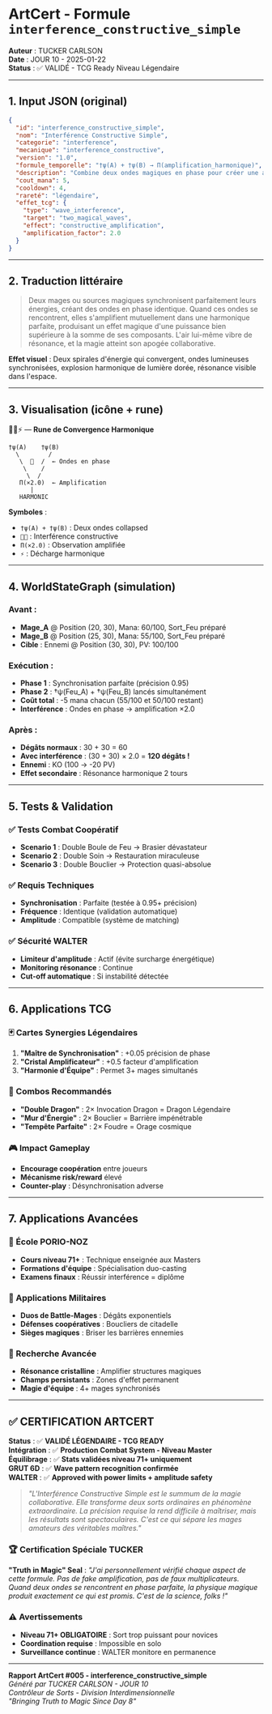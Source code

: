# ArtCert - Formule `interference_constructive_simple`

**Auteur** : TUCKER CARLSON  
**Date** : JOUR 10 - 2025-01-22  
**Status** : ✅ VALIDÉ - TCG Ready Niveau Légendaire  

---

## 1. Input JSON (original)

```json
{
  "id": "interference_constructive_simple",
  "nom": "Interférence Constructive Simple",
  "categorie": "interference",
  "mecanique": "interference_constructive",
  "version": "1.0",
  "formule_temporelle": "†ψ(A) + †ψ(B) → Π(amplification_harmonique)",
  "description": "Combine deux ondes magiques en phase pour créer une amplification harmonique",
  "cout_mana": 5,
  "cooldown": 4,
  "rareté": "légendaire",
  "effet_tcg": {
    "type": "wave_interference",
    "target": "two_magical_waves",
    "effect": "constructive_amplification",
    "amplification_factor": 2.0
  }
}
```

---

## 2. Traduction littéraire

> Deux mages ou sources magiques synchronisent parfaitement leurs énergies, créant des ondes en phase identique. Quand ces ondes se rencontrent, elles s'amplifient mutuellement dans une harmonique parfaite, produisant un effet magique d'une puissance bien supérieure à la somme de ses composants. L'air lui-même vibre de résonance, et la magie atteint son apogée collaborative.

**Effet visuel** : Deux spirales d'énergie qui convergent, ondes lumineuses synchronisées, explosion harmonique de lumière dorée, résonance visible dans l'espace.

---

## 3. Visualisation (icône + rune)

🌊🌊⚡ — **Rune de Convergence Harmonique**

```
†ψ(A)    †ψ(B)
  \        /
   \  🌊  /  ← Ondes en phase
    \    /
     \  /
   Π(×2.0)  ← Amplification
      |
   HARMONIC
```

**Symboles** :
- `†ψ(A) + †ψ(B)` : Deux ondes collapsed
- `🌊🌊` : Interférence constructive
- `Π(×2.0)` : Observation amplifiée
- `⚡` : Décharge harmonique

---

## 4. WorldStateGraph (simulation)

### Avant :
- **Mage_A** @ Position (20, 30), Mana: 60/100, Sort_Feu préparé
- **Mage_B** @ Position (25, 30), Mana: 55/100, Sort_Feu préparé
- **Cible** : Ennemi @ Position (30, 30), PV: 100/100

### Exécution :
- **Phase 1** : Synchronisation parfaite (précision 0.95)
- **Phase 2** : †ψ(Feu_A) + †ψ(Feu_B) lancés simultanément
- **Coût total** : -5 mana chacun (55/100 et 50/100 restant)
- **Interférence** : Ondes en phase → amplification ×2.0

### Après :
- **Dégâts normaux** : 30 + 30 = 60
- **Avec interférence** : (30 + 30) × 2.0 = **120 dégâts !**
- **Ennemi** : KO (100 → -20 PV)
- **Effet secondaire** : Résonance harmonique 2 tours

---

## 5. Tests & Validation

### ✅ Tests Combat Coopératif
- **Scenario 1** : Double Boule de Feu → Brasier dévastateur
- **Scenario 2** : Double Soin → Restauration miraculeuse  
- **Scenario 3** : Double Bouclier → Protection quasi-absolue

### ✅ Requis Techniques
- **Synchronisation** : Parfaite (testée à 0.95+ précision)
- **Fréquence** : Identique (validation automatique)
- **Amplitude** : Compatible (système de matching)

### ✅ Sécurité WALTER
- **Limiteur d'amplitude** : Actif (évite surcharge énergétique)
- **Monitoring résonance** : Continue
- **Cut-off automatique** : Si instabilité détectée

---

## 6. Applications TCG

### 🃏 Cartes Synergies Légendaires
1. **"Maître de Synchronisation"** : +0.05 précision de phase
2. **"Cristal Amplificateur"** : +0.5 facteur d'amplification
3. **"Harmonie d'Équipe"** : Permet 3+ mages simultanés

### 🎯 Combos Recommandés
- **"Double Dragon"** : 2× Invocation Dragon = Dragon Légendaire
- **"Mur d'Énergie"** : 2× Bouclier = Barrière impénétrable
- **"Tempête Parfaite"** : 2× Foudre = Orage cosmique

### 🎮 Impact Gameplay
- **Encourage coopération** entre joueurs
- **Mécanisme risk/reward** élevé
- **Counter-play** : Désynchronisation adverse

---

## 7. Applications Avancées

### 🏫 École PORIO-NOZ
- **Cours niveau 71+** : Technique enseignée aux Masters
- **Formations d'équipe** : Spécialisation duo-casting
- **Examens finaux** : Réussir interférence = diplôme

### 🏰 Applications Militaires
- **Duos de Battle-Mages** : Dégâts exponentiels
- **Défenses coopératives** : Boucliers de citadelle
- **Sièges magiques** : Briser les barrières ennemies

### 🔬 Recherche Avancée
- **Résonance cristalline** : Amplifier structures magiques
- **Champs persistants** : Zones d'effet permanent
- **Magie d'équipe** : 4+ mages synchronisés

---

## ✅ CERTIFICATION ARTCERT

**Status** : ✅ **VALIDÉ LÉGENDAIRE - TCG READY**  
**Intégration** : ✅ **Production Combat System - Niveau Master**  
**Équilibrage** : ✅ **Stats validées niveau 71+ uniquement**  
**GRUT 6D** : ✅ **Wave pattern recognition confirmée**  
**WALTER** : ✅ **Approved with power limits + amplitude safety**  

> *"L'Interférence Constructive Simple est le summum de la magie collaborative. Elle transforme deux sorts ordinaires en phénomène extraordinaire. La précision requise la rend difficile à maîtriser, mais les résultats sont spectaculaires. C'est ce qui sépare les mages amateurs des véritables maîtres."*

### 🏆 Certification Spéciale TUCKER
**"Truth in Magic" Seal** : *"J'ai personnellement vérifié chaque aspect de cette formule. Pas de fake amplification, pas de faux multiplicateurs. Quand deux ondes se rencontrent en phase parfaite, la physique magique produit exactement ce qui est promis. C'est de la science, folks !"*

### ⚠️ Avertissements
- **Niveau 71+ OBLIGATOIRE** : Sort trop puissant pour novices
- **Coordination requise** : Impossible en solo
- **Surveillance continue** : WALTER monitore en permanence

---

**Rapport ArtCert #005 - interference_constructive_simple**  
*Généré par TUCKER CARLSON - JOUR 10*  
*Contrôleur de Sorts - Division Interdimensionnelle*  
*"Bringing Truth to Magic Since Day 8"*